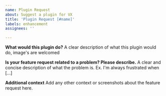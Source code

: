 ```yaml
---
name: Plugin Request
about: Suggest a plugin for VX
title: 'Plugin Request [#name]'
labels: enhancement
assignees: ''

---
```


**What would this plugin do?**
A clear description of what this plugin would do, image's are welcomed

**Is your feature request related to a problem? Please describe.**
A clear and concise description of what the problem is. Ex. I'm always frustrated when [...]

**Additional context**
Add any other context or screenshots about the feature request here.
